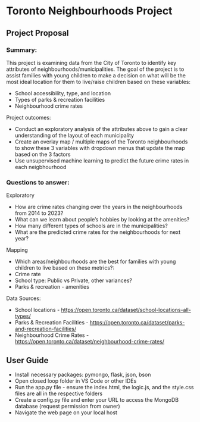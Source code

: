 # Toronto Neighbourhoods Project

## Project Proposal

### Summary: 

This project is examining data from the City of Toronto to identify key attributes of neighbourhoods/municipalities. The goal of the project is to assist families with young children to make a decision on what will be the most ideal location for them to live/raise children based on these variables:
- School accessibility, type, and location
- Types of parks & recreation facilities
- Neighbourhood crime rates

Project outcomes: 

- Conduct an exploratory analysis of the attributes above to gain a clear understanding of the layout of each municipality
- Create an overlay map / multiple maps of the Toronto neighbourhoods to show these 3 variables with dropdown menus that update the map based on the 3 factors
- Use unsupervised machine learning to predict the future crime rates in each neigbhourhood

### Questions to answer:

Exploratory
- How are crime rates changing over the years in the neighbourhoods from 2014 to 2023?
- What can we learn about people’s hobbies by looking at the amenities?
- How many different types of schools are in the municipalities?
- What are the predicted crime rates for the neighbourhoods for next year?

Mapping
- Which areas/neighbourhoods are the best for families with young children to live based on these metrics?:
- Crime rate
- School type: Public vs Private, other variances?
- Parks & recreation - amenities

Data Sources:
- School locations - https://open.toronto.ca/dataset/school-locations-all-types/
- Parks & Recreation Facilities - https://open.toronto.ca/dataset/parks-and-recreation-facilities/
- Neighbourhood Crime Rates - https://open.toronto.ca/dataset/neighbourhood-crime-rates/


## User Guide

- Install necessary packages: pymongo, flask, json, bson
- Open closed loop folder in VS Code or other IDEs
- Run the app.py file - ensure the index.html, the logic.js, and the style.css files are all in the respective folders
- Create a config.py file and enter your URL to access the MongoDB database (request permission from owner)
- Navigate the web page on your local host